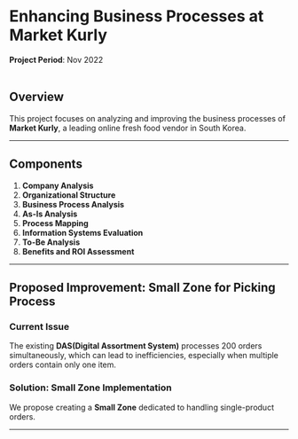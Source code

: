 # Enhancing Business Processes at Market Kurly
**Project Period**: Nov 2022<br><br>

## Overview
This project focuses on analyzing and improving the business processes of **Market Kurly**, a leading online fresh food vendor in South Korea. 

---

## Components

1. **Company Analysis**
2. **Organizational Structure**
3. **Business Process Analysis**
4. **As-Is Analysis**
5. **Process Mapping**
6. **Information Systems Evaluation**
7. **To-Be Analysis**
8. **Benefits and ROI Assessment**

---

## Proposed Improvement: Small Zone for Picking Process

### Current Issue
The existing **DAS(Digital Assortment System)** processes 200 orders simultaneously, which can lead to inefficiencies, especially when multiple orders contain only one item.

### Solution: Small Zone Implementation
We propose creating a **Small Zone** dedicated to handling single-product orders.

---
